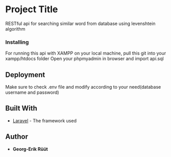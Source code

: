 # Project Title

RESTful api for searching similar word from database using levenshtein algorithm

### Installing

For running this api with XAMPP on your local machine, pull this git into your xampp/htdocs folder
Open your phpmyadmin in browser and import api.sql

## Deployment

Make sure to check .env file and modify according to your need(database username and password)

## Built With

* [Laravel](https://laravel.com/) - The framework used

## Author

* **Georg-Erik Rüüt**
